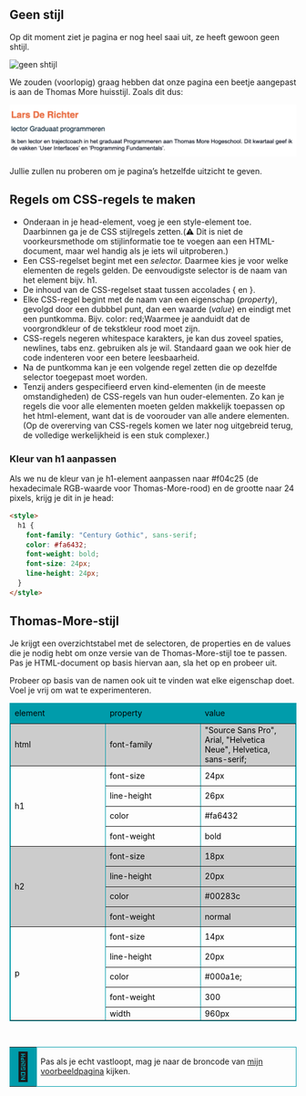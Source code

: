 ## Geen stijl

Op dit moment ziet je pagina er nog heel saai uit, ze heeft gewoon geen shtijl.

![geen shtijl](_images/geenstijl.png)

We zouden (voorlopig) graag hebben dat onze pagina een beetje aangepast is aan de Thomas More huisstijl. Zoals dit dus:

![beetje stijl](_images/beetjestijl.png)

Jullie zullen nu proberen om je pagina’s hetzelfde uitzicht te geven.

## Regels om CSS-regels te maken

 - Onderaan in je head-element, voeg je een style-element <style></style> toe. Daarbinnen ga je de CSS stijlregels zetten.(⚠️ Dit is niet de voorkeursmethode om stijlinformatie toe te voegen aan een HTML-document, maar wel handig als je iets wil uitproberen.)
 - Een CSS-regelset begint met een *selector.* Daarmee kies je voor welke elementen de regels gelden. De eenvoudigste selector is de naam van het element bijv. h1.
 - De inhoud van de CSS-regelset staat tussen accolades { en }.
 - Elke CSS-regel begint met de naam van een eigenschap (*property*), gevolgd door een dubbbel punt, dan een waarde (*value*) en eindigt met een puntkomma. Bijv. color: red;Waarmee je aanduidt dat de voorgrondkleur of de tekstkleur rood moet zijn.
 - CSS-regels negeren whitespace karakters, je kan dus zoveel spaties, newlines, tabs enz. gebruiken als je wil. Standaard gaan we ook hier de code indenteren voor een betere leesbaarheid.
 - Na de puntkomma kan je een volgende regel zetten die op dezelfde selector toegepast moet worden.
 - Tenzij anders gespecifieerd erven kind-elementen (in de meeste omstandigheden) de CSS-regels van hun ouder-elementen. Zo kan je regels die voor alle elementen moeten gelden makkelijk toepassen op het html-element, want dat is de voorouder van alle andere elementen. (Op de overerving van CSS-regels komen we later nog uitgebreid terug, de volledige werkelijkheid is een stuk complexer.)

### Kleur van h1 aanpassen

Als we nu de kleur van je h1-element aanpassen naar #f04c25 (de hexadecimale RGB-waarde voor Thomas-More-rood) en de grootte naar 24 pixels, krijg je dit in je head:

```html
<style>
  h1 {
    font-family: "Century Gothic", sans-serif;
    color: #fa6432;
    font-weight: bold;
    font-size: 24px;
    line-height: 24px;
  }
</style>
```

## Thomas-More-stijl

Je krijgt een overzichtstabel met de selectoren, de properties en de values die je nodig hebt om onze versie van de Thomas-More-stijl toe te passen. Pas je HTML-document op basis hiervan aan, sla het op en probeer uit.

Probeer op basis van de namen ook uit te vinden wat elke eigenschap doet. Voel je vrij om wat te experimenteren.

 <table style="border-style: solid; border-color: #009cab;" border="1">
    <thead>
        <tr style="background-color: #009cab;">
            <td style="width: 33.3333%; height: 29px;"><span style="color: #000000;">element</span></td>
            <td style="width: 33.3333%; height: 29px;"><span style="color: #000000;">property</span></td>
            <td style="width: 33.3333%; height: 29px;"><span style="color: #000000;">value</span></td>
        </tr>
    </thead>
    <tbody>
        <tr style="background-color: #ccc;">
            <td style="width: 33.3333%; height: 53px;"><span style="color: #000000;">html</span></td>
            <td style="width: 33.3333%; height: 53px;">
                <div>
                    <div><span style="color: #000000;">font-family</span></div>
                </div>
            </td>
            <td style="width: 33.3333%; height: 53px;">
                <div>
                    <div><span style="color: #000000;">"Source Sans Pro", Arial, "Helvetica Neue", Helvetica,</span></div>
                    <div><span style="color: #000000;">sans-serif;</span></div>
                </div>
            </td>
        </tr>
        <tr style="height: 29px;">
            <td style="width: 33.3333%; height: 116px;" rowspan="4"><span style="color: #000000;">h1</span></td>
            <td style="width: 33.3333%; height: 29px;">
                <div>
                    <div><span style="color: #000000;">font-size</span></div>
                </div>
            </td>
            <td style="width: 33.3333%; height: 29px;"><span style="color: #000000;">24px</span></td>
        </tr>
        <tr style="height: 29px;">
            <td style="width: 33.3333%; height: 29px;">
                <div>
                    <div><span style="color: #000000;">line-height</span></div>
                </div>
            </td>
            <td style="width: 33.3333%; height: 29px;"><span style="color: #000000;">26px</span></td>
        </tr>
        <tr style="height: 29px;">
            <td style="width: 33.3333%; height: 29px;">
                <div>
                    <div><span style="color: #000000;">color</span></div>
                </div>
            </td>
            <td style="width: 33.3333%; height: 29px;">
                <div>
                    <div><span style="color: #000000;">#fa6432</span></div>
                </div>
            </td>
        </tr>
        <tr style="height: 29px;">
            <td style="width: 33.3333%; height: 29px;"><span style="color: #000000;">font-weight</span></td>
            <td style="width: 33.3333%; height: 29px;"><span style="color: #000000;">bold</span></td>
        </tr>
        <tr style="background-color: #ccc;">
            <td style="width: 33.3333%; height: 116px;" rowspan="4"><span style="color: #000000;">h2</span></td>
            <td style="width: 33.3333%; height: 29px;">
                <div>
                    <div><span style="color: #000000;">font-size</span></div>
                </div>
            </td>
            <td style="width: 33.3333%; height: 29px;"><span style="color: #000000;">18px</span></td>
        </tr>
        <tr style="background-color: #ccc;">
            <td style="width: 33.3333%; height: 29px;">
                <div>
                    <div><span style="color: #000000;">line-height</span></div>
                </div>
            </td>
            <td style="width: 33.3333%; height: 29px;"><span style="color: #000000;">20px</span></td>
        </tr>
        <tr style="background-color: #ccc;">
            <td style="width: 33.3333%; height: 29px;">
                <div>
                    <div><span style="color: #000000;">color</span></div>
                </div>
            </td>
            <td style="width: 33.3333%; height: 29px;">
                <div>
                    <div><span style="color: #000000;">#00283c</span></div>
                </div>
            </td>
        </tr>
        <tr style="background-color: #ccc;">
            <td style="width: 33.3333%; height: 29px;"><span style="color: #000000;">font-weight</span></td>
            <td style="width: 33.3333%; height: 29px;"><span style="color: #000000;">normal</span></td>
        </tr>
        <tr>
            <td style="width: 33.3333%;" rowspan="5"><span style="color: #000000;">p</span></td>
            <td style="width: 33.3333%; height: 29px;">
                <div>
                    <div><span style="color: #000000;">font-size</span></div>
                </div>
            </td>
            <td style="width: 33.3333%;"><span style="color: #000000;">14px</span></td>
        </tr>
        <tr>
            <td style="width: 33.3333%; height: 29px;">
                <div>
                    <div><span style="color: #000000;">line-height</span></div>
                </div>
            </td>
            <td style="width: 33.3333%;"><span style="color: #000000;">20px</span></td>
        </tr>
        <tr>
            <td style="width: 33.3333%; height: 29px;">
                <div>
                    <div><span style="color: #000000;">color</span></div>
                </div>
            </td>
            <td style="width: 33.3333%;"><span style="color: #000000;">#000a1e;</span></td>
        </tr>
        <tr>
            <td style="width: 33.3333%; height: 29px;"><span style="color: #000000;">font-weight</span></td>
            <td style="width: 33.3333%;"><span style="color: #000000;">300</span></td>
        </tr>
        <tr>
            <td style="width: 33.3333%;"><span style="color: #000000;">width</span></td>
            <td style="width: 33.3333%;"><span style="color: #000000;">960px</span></td>
        </tr>
    </tbody>
</table>
<p>&nbsp;</p>
<table style="width: 100%; border-collapse: collapse; border-style: none;" border="1">
    <tbody>
        <tr>
            <td style="width: 8%; border-color: #009cab; background-color: #009cab; text-align: center; vertical-align: middle;"><span style="font-size: 48px;">🚸</span></td>
            <td style="border-style: solid; border-color: #009cab; text-align: left; vertical-align: middle;">
                <p>Pas als je echt vastloopt, mag je naar de broncode van <a href="http://larsderichter.be/user-interfaces/module-1/beetjestijl.html">mijn voorbeeldpagina</a> kijken.</p>
            </td>
        </tr>
    </tbody>
</table>
